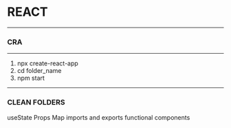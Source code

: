 # REACT

---

### CRA

---

1. npx create-react-app
2. cd folder_name
3. npm start

---

### CLEAN FOLDERS

useState
Props
Map
imports and exports
functional components

